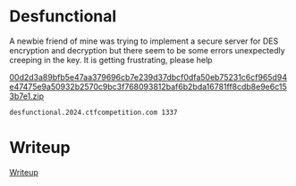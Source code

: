 # Desfunctional

A newbie friend of mine was trying to implement a secure server
for DES encryption and decryption but there seem to be some errors
unexpectedly creeping in the key. It is getting frustrating, please help 

[00d2d3a89bfb5e47aa379696cb7e239d37dbcf0dfa50eb75231c6cf965d94e47475e9a50932b2570c9bc3f768093812baf6b2bda16781ff8cdb8e9e6c153b7e1.zip](files/00d2d3a89bfb5e47aa379696cb7e239d37dbcf0dfa50eb75231c6cf965d94e47475e9a50932b2570c9bc3f768093812baf6b2bda16781ff8cdb8e9e6c153b7e1.zip)

`desfunctional.2024.ctfcompetition.com 1337`

# Writeup

[Writeup](WRITEUP.md)
